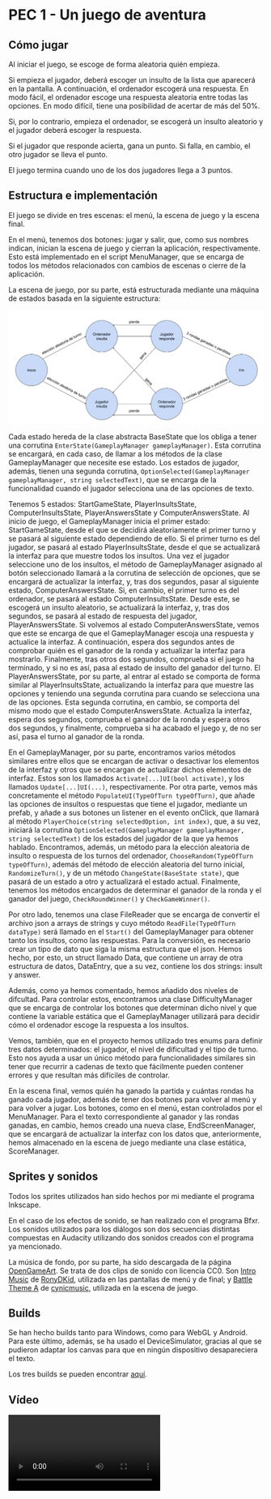 # PEC 1 - Un juego de aventura

## Cómo jugar
Al iniciar el juego, se escoge de forma aleatoria quién empieza.

Si empieza el jugador, deberá escoger un insulto de la lista que aparecerá en la pantalla. A continuación, el ordenador escogerá una respuesta. En modo fácil, el ordenador escoge una respuesta aleatoria entre todas las opciones. En modo difícil, tiene una posibilidad de acertar de más del 50%.

Si, por lo contrario, empieza el ordenador, se escogerá un insulto aleatorio y el jugador deberá escoger la respuesta.

Si el jugador que responde acierta, gana un punto. Si falla, en cambio, el otro jugador se lleva el punto.

El juego termina cuando uno de los dos jugadores llega a 3 puntos.

## Estructura e implementación
El juego se divide en tres escenas: el menú, la escena de juego y la escena final.

En el menú, tenemos dos botones: jugar y salir, que, como sus nombres indican, inician la escena de juego y cierran la aplicación, respectivamente. Esto está implementado en el script MenuManager, que se encarga de todos los métodos relacionados con cambios de escenas o cierre de la aplicación.

La escena de juego, por su parte, está estructurada mediante una máquina de estados basada en la siguiente estructura:

![State Machine](PEC1_StateMachine.png)

Cada estado hereda de la clase abstracta BaseState que los obliga a tener una corrutina `EnterState(GameplayManager gameplayManager)`. Esta corrutina se encargará, en cada caso, de llamar a los métodos de la clase GameplayManager que necesite ese estado. Los estados de jugador, además, tienen una segunda corrutina, `OptionSelected(GameplayManager gameplayManager, string selectedText)`, que se encarga de la funcionalidad cuando el jugador selecciona una de las opciones de texto.

Tenemos 5 estados: StartGameState, PlayerInsultsState, ComputerInsultsState, PlayerAnswersState y ComputerAnswersState. Al inicio de juego, el GameplayManager inicia el primer estado: StartGameState, desde el que se decidirá aleatoriamente el primer turno y se pasará al siguiente estado dependiendo de ello. Si el primer turno es del jugador, se pasará al estado PlayerInsultsState, desde el que se actualizará la interfaz para que muestre todos los insultos. Una vez el jugador seleccione uno de los insultos, el método de GameplayManager asignado al botón seleccionado llamará a la corrutina de selección de opciones, que se encargará de actualizar la interfaz, y, tras dos segundos, pasar al siguiente estado, ComputerAnswersState. Si, en cambio, el primer turno es del ordenador, se pasará al estado ComputerInsultsState. Desde este, se escogerá un insulto aleatorio, se actualizará la interfaz, y, tras dos segundos, se pasará al estado de respuesta del jugador, PlayerAnswersState. Si volvemos al estado ComputerAnswersState, vemos que este se encarga de que el GameplayManager escoja una respuesta y actualice la interfaz. A continuación, espera dos segundos antes de comprobar quién es el ganador de la ronda y actualizar la interfaz para mostrarlo. Finalmente, tras otros dos segundos, comprueba si el juego ha terminado, y si no es así, pasa al estado de insulto del ganador del turno. El PlayerAnswersState, por su parte, al entrar al estado se comporta de forma similar al PlayerInsultsState, actualizando la interfaz para que muestre las opciones y teniendo una segunda corrutina para cuando se selecciona una de las opciones. Esta segunda corrutina, en cambio, se comporta del mismo modo que el estado ComputerAnswersState. Actualiza la interfaz, espera dos segundos, comprueba el ganador de la ronda y espera otros dos segundos, y finalmente, comprueba si ha acabado el juego y, de no ser así, pasa el turno al ganador de la ronda.

En el GameplayManager, por su parte, encontramos varios métodos similares entre ellos que se encargan de activar o desactivar los elementos de la interfaz y otros que se encargan de actualizar dichos elementos de interfaz. Estos son los llamados `Activate[...]UI(bool activate)`, y los llamados `Update[...]UI(...)`, respectivamente. Por otra parte, vemos más concretamente el método `PopulateUI(TypeOfTurn typeOfTurn)`, que añade las opciones de insultos o respuestas que tiene el jugador, mediante un prefab, y añade a sus botones un listener en el evento onClick, que llamará al método `PlayerChoice(string selectedOption, int index)`, que, a su vez, iniciará la corrutina `OptionSelected(GameplayManager gameplayManager, string selectedText)` de los estados del jugador de la que ya hemos hablado. Encontramos, además, un método para la elección aleatoria de insulto o respuesta de los turnos del ordenador, `ChooseRandom(TypeOfTurn typeOfTurn)`, además del método de elección aleatoria del turno inicial, `RandomizeTurn()`, y de un método `ChangeState(BaseState state)`, que pasará de un estado a otro y actualizará el estado actual. Finalmente, tenemos los métodos encargados de determinar el ganador de la ronda y el ganador del juego, `CheckRoundWinner()` y `CheckGameWinner()`.

Por otro lado, tenemos una clase FileReader que se encarga de convertir el archivo json a arrays de strings y cuyo método `ReadFile(TypeOfTurn dataType)` será llamado en el `Start()` del GameplayManager para obtener tanto los insultos, como las respuestas. Para la conversión, es necesario crear un tipo de dato que siga la misma estructura que el json. Hemos hecho, por esto, un struct llamado Data, que contiene un array de otra estructura de datos, DataEntry, que a su vez, contiene los dos strings: insult y answer.

Además, como ya hemos comentado, hemos añadido dos niveles de difcultad. Para controlar estos, encontramos una clase DifficultyManager que se encarga de controlar los botones que determinan dicho nivel y que contiene la variable estática que el GameplayManager utilizará para decidir cómo el ordenador escoge la respuesta a los insultos.

Vemos, también, que en el proyecto hemos utilizado tres enums para definir tres datos determinados: el jugador, el nivel de dificultad y el tipo de turno. Esto nos ayuda a usar un único método para funcionalidades similares sin tener que recurrir a cadenas de texto que fácilmente pueden contener errores y que resultan más difíciles de controlar.

En la escena final, vemos quién ha ganado la partida y cuántas rondas ha ganado cada jugador, además de tener dos botones para volver al menú y para volver a jugar. Los botones, como en el menú, estan controlados por el MenuManager. Para el texto correspondiente al ganador y las rondas ganadas, en cambio, hemos creado una nueva clase, EndScreenManager, que se encargará de actualizar la interfaz con los datos que, anteriormente, hemos almacenado en la escena de juego mediante una clase estática, ScoreManager.

## Sprites y sonidos
Todos los sprites utilizados han sido hechos por mi mediante el programa Inkscape.

En el caso de los efectos de sonido, se han realizado con el programa Bfxr. Los sonidos utilizados para los diálogos son dos secuencias distintas compuestas en Audacity utilizando dos sonidos creados con el programa ya mencionado.

La música de fondo, por su parte, ha sido descargada de la página [OpenGameArt](https://opengameart.org/). Se trata de dos clips de sonido con licencia CC0. Son [Intro Music](https://opengameart.org/content/intro-music-0) de [RonyDKid](https://opengameart.org/users/ronydkid), utilizada en las pantallas de menú y de final; y [Battle Theme A](https://opengameart.org/content/battle-theme-a) de [cynicmusic](https://opengameart.org/users/cynicmusic), utilizada en la escena de juego.

## Builds
Se han hecho builds tanto para Windows, como para WebGL y Android. Para este último, además, se ha usado el DeviceSimulator, gracias al que se pudieron adaptar los canvas para que en ningún dispositivo desapareciera el texto.

Los tres builds se pueden encontrar [aquí](https://fuscor.itch.io/p2d-pec1-un-juego-de-aventuras).

## Vídeo
![](PEC1_Video.mp4)

